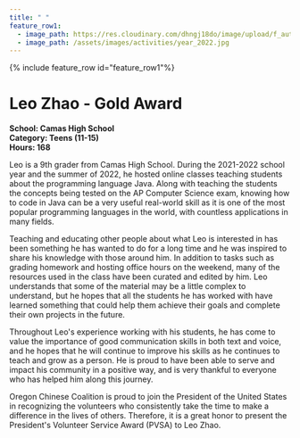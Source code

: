 ```yaml
---
title: " "
feature_row1:
  - image_path: https://res.cloudinary.com/dhngj18do/image/upload/f_auto,q_auto/v1/images/pvsa/2022_Leo_Zhao
  - image_path: /assets/images/activities/year_2022.jpg
---
```


{% include feature_row id="feature_row1"%}

# Leo Zhao - Gold Award

**School: Camas High School**  
**Category: Teens (11-15)**  
**Hours: 168**  

Leo is a 9th grader from Camas High School. During the 2021-2022 school year and the summer of 2022, he hosted online classes teaching students about the programming language Java. Along with teaching the students the concepts being tested on the AP Computer Science exam, knowing how to code in Java can be a very useful real-world skill as it is one of the most popular programming languages in the world, with countless applications in many fields.

Teaching and educating other people about what Leo is interested in has been something he has wanted to do for a long time and he was inspired to share his
knowledge with those around him. In addition to tasks such as grading homework and hosting office hours on the weekend, many of the resources used in the class have been curated and edited by him. Leo understands that some of the material may be a little complex to understand, but he hopes that all the students he has worked with have learned something that could help them achieve their goals and complete their own projects in the future.

Throughout Leo's experience working with his students, he has come to value the importance of good communication skills in both text and voice, and he hopes that he will continue to improve his skills as he continues to teach and grow as a person. He is proud to have been able to serve and impact his community in a positive way, and is very thankful to everyone who has helped him along this journey.

Oregon Chinese Coalition is proud to join the President of the United States in recognizing the volunteers who consistently take the time to make a difference in the lives of others. Therefore, it is a great honor to present the President's Volunteer Service Award (PVSA) to Leo Zhao.
